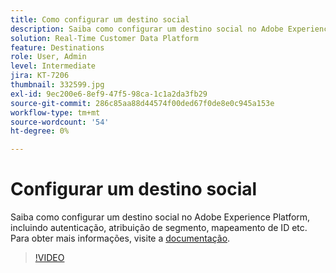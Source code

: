 ```yaml
---
title: Como configurar um destino social
description: Saiba como configurar um destino social no Adobe Experience Platform, incluindo autenticação, atribuição de segmento, mapeamento de ID etc.
solution: Real-Time Customer Data Platform
feature: Destinations
role: User, Admin
level: Intermediate
jira: KT-7206
thumbnail: 332599.jpg
exl-id: 9ec200e6-8ef9-47f5-98ca-1c1a2da3fb29
source-git-commit: 286c85aa88d44574f00ded67f0de8e0c945a153e
workflow-type: tm+mt
source-wordcount: '54'
ht-degree: 0%

---
```


# Configurar um destino social

Saiba como configurar um destino social no Adobe Experience Platform, incluindo autenticação, atribuição de segmento, mapeamento de ID etc. Para obter mais informações, visite a [documentação](https://experienceleague.adobe.com/docs/experience-platform/destinations/catalog/social/overview.html).

>[!VIDEO](https://video.tv.adobe.com/v/332599/?learn=on&enablevpops)

